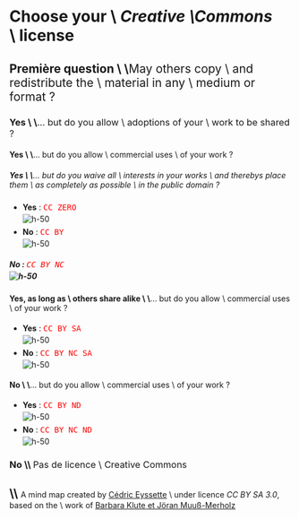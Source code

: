 # Choose your \\ _Creative \\Commons_ \\ license <style>code {color:red!important; background:Noe!important; display:inline-block; font-size:1em!important} img {display:block; margin-top:0.3em; margin-bottom:0.4em}</style>

## <b>Première question</b> \\ \\<span style="font-weight:normal">May others copy \\ and redistribute the \\ material in any \\ medium or format ?</span>

### <b>Yes</b> \\ \\<span style="font-weight:normal">… but do you allow \\ adoptions of your \\ work to be shared ?</span>

#### <b>Yes</b> \\ \\<span style="font-weight:normal">… but do you allow \\ commercial uses \\ of your work ?</span>

##### <b>Yes</b> \\ \\<span style="font-weight:normal">… but do you waive all \\ interests in your works \\ and therebys place them \\ as completely as possible \\ in the public domain ?</span>

- <b>Yes</b> : <span style="font-weight:normal">`CC ZERO`</span> ![h-50](https://mirrors.creativecommons.org/presskit/buttons/88x31/svg/cc-zero.svg)
- <b>No</b> : <span style="font-weight:normal">`CC BY`</span> ![h-50](https://mirrors.creativecommons.org/presskit/buttons/88x31/svg/by.svg)

##### <b>No</b> :  <span style="font-weight:normal">`CC BY NC`</span> ![h-50](https://mirrors.creativecommons.org/presskit/buttons/88x31/svg/by-nc.svg)

#### <b>Yes, as long as \\ others share alike</b> \\ \\<span style="font-weight:normal">… but do you allow \\ commercial uses \\ of your work ?</span>

- <b>Yes</b> : <span style="font-weight:normal">`CC BY SA`</span> ![h-50](https://mirrors.creativecommons.org/presskit/buttons/88x31/svg/by-sa.svg)
- <b>No</b> : <span style="font-weight:normal">`CC BY NC SA`</span> ![h-50](https://mirrors.creativecommons.org/presskit/buttons/88x31/svg/by-nc-sa.svg)

#### <b>No</b> \\ \\<span style="font-weight:normal">… but do you allow \\ commercial uses \\ of your work ?</span>

- <b>Yes</b> :  <span style="font-weight:normal">`CC BY ND`</span> ![h-50](https://mirrors.creativecommons.org/presskit/buttons/88x31/svg/by-nd.svg)
- <b>No</b> : <span style="font-weight:normal">`CC BY NC ND`</span> ![h-50](https://mirrors.creativecommons.org/presskit/buttons/88x31/svg/by-nc-nd.svg)

### <b>No</b> \\\\ <span style="font-weight:normal">Pas de licence \\ Creative Commons</span>

## \\\\  <span style="font-weight:normal; font-size:14px; ">A mind map created by [Cédric Eyssette](https://eyssette.github.io/) \\ under licence _CC BY SA 3.0_, based on the \\ work of [Barbara Klute et Jöran Muuß-Merholz](https://www.joeran.de/infographic-on-creative-commons-licences/)</span>
